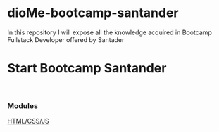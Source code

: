 # dioMe-bootcamp-santander
In this repository I will expose all the knowledge acquired in Bootcamp Fullstack Developer offered by Santader

# Start Bootcamp Santander
  
<div align="left" style="display: inline_block"></br>
  <h3>Modules</h3>
  <a href="./HTML-CSS-JS">HTML/CSS/JS<a/>
</div>
